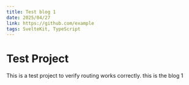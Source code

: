 ```yaml
---
title: Test blog 1
date: 2025/04/27
link: https://github.com/example
tags: SvelteKit, TypeScript
---
```


# Test Project

This is a test project to verify routing works correctly.
this is the blog 1